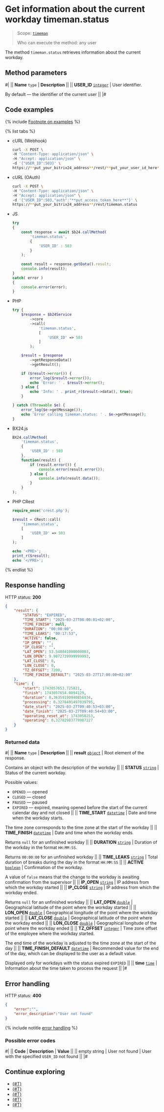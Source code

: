 # Get information about the current workday timeman.status

> Scope: [`timeman`](../../scopes/permissions.md)
>
> Who can execute the method: any user

The method `timeman.status` retrieves information about the current workday.

## Method parameters

#|
|| **Name**
`type` | **Description** ||
|| **USER_ID**
[`integer`](../../data-types.md) | User identifier.

By default — the identifier of the current user ||
|#

## Code examples

{% include [Footnote on examples](../../../_includes/examples.md) %}

{% list tabs %}

- cURL (Webhook)

    ```bash
    curl -X POST \
    -H "Content-Type: application/json" \
    -H "Accept: application/json" \
    -d '{"USER_ID":503}' \
    https://**put_your_bitrix24_address**/rest/**put_your_user_id_here**/**put_your_webhook_here**/timeman.status
    ```

- cURL (OAuth)

    ```bash
    curl -X POST \
    -H "Content-Type: application/json" \
    -H "Accept: application/json" \
    -d '{"USER_ID":503,"auth":"**put_access_token_here**"}' \
    https://**put_your_bitrix24_address**/rest/timeman.status
    ```

- JS

    ```js
    try
    {
    	const response = await $b24.callMethod(
    		'timeman.status',
    		{
    			'USER_ID' : 503
    		}
    	);
    	
    	const result = response.getData().result;
    	console.info(result);
    }
    catch( error )
    {
    	console.error(error);
    }
    ```

- PHP

    ```php
    try {
        $response = $b24Service
            ->core
            ->call(
                'timeman.status',
                [
                    'USER_ID' => 503
                ]
            );
    
        $result = $response
            ->getResponseData()
            ->getResult();
    
        if ($result->error()) {
            error_log($result->error());
            echo 'Error: ' . $result->error();
        } else {
            echo 'Info: ' . print_r($result->data(), true);
        }
    
    } catch (Throwable $e) {
        error_log($e->getMessage());
        echo 'Error calling timeman.status: ' . $e->getMessage();
    }
    ```

- BX24.js

    ```js
    BX24.callMethod(
        'timeman.status',
        {
            'USER_ID' : 503
        },
        function(result) {
            if (result.error()) {
                console.error(result.error());
            } else {
                console.info(result.data());
            }
        }
    );
    ```

- PHP CRest

    ```php
    require_once('crest.php');

    $result = CRest::call(
        'timeman.status',
        [
            'USER_ID' => 503
        ]
    );

    echo '<PRE>';
    print_r($result);
    echo '</PRE>';
    ```

{% endlist %}

## Response handling

HTTP status: **200**

```json
{
    "result": {
        "STATUS": "EXPIRED",
        "TIME_START": "2025-03-27T08:00:01+02:00",
        "TIME_FINISH": null,
        "DURATION": "00:00:00",
        "TIME_LEAKS": "00:17:53",
        "ACTIVE": false,
        "IP_OPEN": "",
        "IP_CLOSE": "",
        "LAT_OPEN": 53.548841000000003,
        "LON_OPEN": 9.9872739999999993,
        "LAT_CLOSE": 0,
        "LON_CLOSE": 0,
        "TZ_OFFSET": 7200,
        "TIME_FINISH_DEFAULT": "2025-03-27T17:00:00+02:00"
    },
    "time": {
        "start": 1743057653.725821,
        "finish": 1743057654.0894129,
        "duration": 0.36359190940856934,
        "processing": 0.3278491497039795,
        "date_start": "2025-03-27T09:40:53+03:00",
        "date_finish": "2025-03-27T09:40:54+03:00",
        "operating_reset_at": 1743058253,
        "operating": 0.32782983779907227
    }
}
```

### Returned data

#|
|| **Name**
`type` | **Description** ||
|| **result**
[`object`](../../data-types.md) | Root element of the response.

Contains an object with the description of the workday ||
|| **STATUS**
 [`string`](../../data-types.md) | Status of the current workday.
 
 Possible values:
- `OPENED` — opened
- `CLOSED` — closed
- `PAUSED` — paused
- `EXPIRED` — expired, meaning opened before the start of the current calendar day and not closed ||
|| **TIME_START**
[`datetime`](../../data-types.md) | Date and time when the workday starts.

The time zone corresponds to the time zone at the start of the workday ||
|| **TIME_FINISH**
[`datetime`](../../data-types.md) | Date and time when the workday ends.

Returns `null` for an unfinished workday ||
|| **DURATION**
[`string`](../../data-types.md) | Duration of the workday in the format `HH:MM:SS`.

Returns `00:00:00` for an unfinished workday ||
|| **TIME_LEAKS**
[`string`](../../data-types.md) | Total duration of breaks during the day in the format `HH:MM:SS` ||
|| **ACTIVE**
[`boolean`](../../data-types.md) | Confirmation of the workday.

A value of `false` means that the change to the workday is awaiting confirmation from the supervisor ||
|| **IP_OPEN**
[`string`](../../data-types.md) | IP address from which the workday started ||
|| **IP_CLOSE**
[`string`](../../data-types.md) | IP address from which the workday ended.

Returns `null` for an unfinished workday ||
|| **LAT_OPEN**
[`double`](../../data-types.md) | Geographical latitude of the point where the workday started ||
|| **LON_OPEN**
[`double`](../../data-types.md) | Geographical longitude of the point where the workday started ||
|| **LAT_CLOSE**
[`double`](../../data-types.md) | Geographical latitude of the point where the workday ended ||
|| **LON_CLOSE**
[`double`](../../data-types.md) | Geographical longitude of the point where the workday ended ||
|| **TZ_OFFSET**
[`integer`](../../data-types.md) | Time zone offset of the employee where the workday started.

The end time of the workday is adjusted to the time zone at the start of the day ||
|| **TIME_FINISH_DEFAULT**
[`datetime`](../../data-types.md) | Recommended value for the end of the day, which can be displayed to the user as a default value.

Displayed only for workdays with the status expired `EXPIRED` ||
|| **time**
[`time`](../../data-types.md#time) | Information about the time taken to process the request ||
|#

## Error handling

HTTP status: **400**

```json
{
    "error":"",
    "error_description":"User not found"
}
```

{% include notitle [error handling](../../../_includes/error-info.md) %}

### Possible error codes

#|
|| **Code** | **Description** | **Value** ||
|| empty string | User not found | User with the specified `USER_ID` not found ||
|#

## Continue exploring 

- [{#T}](./index.md)
- [{#T}](./timeman-open.md)
- [{#T}](./timeman-pause.md)
- [{#T}](./timeman-close.md)
- [{#T}](./timeman-settings.md)
